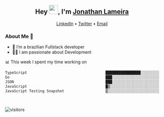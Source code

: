 <h2 align="center">Hey <img src="https://github.com/TheDudeThatCode/TheDudeThatCode/blob/master/Assets/Hi.gif" width="29">, I'm <a href="https://www.linkedin.com/in/jonathanlameira/">Jonathan Lameira</a></h2>
<p align="center">
  <a href="https://www.linkedin.com/in/jonathanlameira/">LinkedIn</a> •
  <a href="https://twitter.com/jlameira">Twitter</a> •
  <a href="mailto:jlameira@gmail.com">Email</a>
</p>

### About Me 🚀
- 🌱  I’m a brazilian Fullstack developer</br>
- 👨‍💻  I am passionate about Development</br>

<!-- ![Jonathan Lameira github stats](https://github-readme-stats.vercel.app/api?username=jlameirameli&show_icons=true&hide_border=true)&nbsp;&nbsp; -->

📊 This week I spent my time working on
<!--START_SECTION:waka-->

```txt
TypeScript                                    ████████████████░░░░░░░░░   63.78 %
Go                                            ███░░░░░░░░░░░░░░░░░░░░░░   12.34 %
JSON                                          ███░░░░░░░░░░░░░░░░░░░░░░   11.44 %
JavaScript                                    █▒░░░░░░░░░░░░░░░░░░░░░░░   05.97 %
JavaScript Testing Snapshot                   ▒░░░░░░░░░░░░░░░░░░░░░░░░   01.61 %
```

<!--END_SECTION:waka-->

<br />

![visitors](https://visitor-badge.laobi.icu/badge?page_id=jlameira.jlameira)
